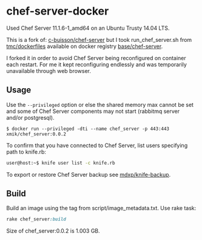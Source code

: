 # chef-server-docker

Used Chef Server 11.1.6-1_amd64 on an Ubuntu Trusty 14.04 LTS.

This is a fork of: [c-buisson/chef-server](https://github.com/c-buisson/chef-server) but I took run_chef_server.sh from [tmc/dockerfiles](https://github.com/tmc/dockerfiles/tree/master/chef-server) available on docker registry [base/chef-server](https://registry.hub.docker.com/u/base/chef-server/).

I forked it in order to avoid Chef Server being reconfigured on container each restart. For me it kept reconfiguring endlessly and was temporarily unavailable through web browser. 


## Usage
Use the `--privileged` option or else the shared memory max cannot be set and some of Chef Server components may not start (rabbitmq server and/or postgresql).  
```
$ docker run --privileged -dti --name chef_server -p 443:443 xmik/chef_server:0.0.2
```

To confirm that you have connected to Chef Server, list users specifying path to knife.rb:
```bash
user@host:~$ knife user list -c knife.rb
```

To export or restore Chef Server backup see [mdxp/knife-backup](https://github.com/mdxp/knife-backup).

## Build
Build an image using the tag from script/image_metadata.txt. Use rake task:
```ruby
rake chef_server:build
```

Size of chef_server:0.0.2 is 1.003 GB.


